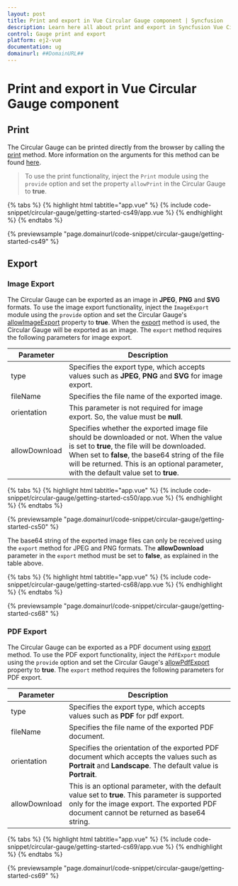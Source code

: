 ```yaml
---
layout: post
title: Print and export in Vue Circular Gauge component | Syncfusion
description: Learn here all about print and export in Syncfusion Vue Circular Gauge component of Syncfusion Essential JS 2 and more.
control: Gauge print and export 
platform: ej2-vue
documentation: ug
domainurl: ##DomainURL##
---
```


# Print and export in Vue Circular Gauge component

## Print

The Circular Gauge can be printed directly from the browser by calling the [print](https://ej2.syncfusion.com/vue/documentation/api/circular-gauge/#print) method. More information on the arguments for this method can be found [here](https://ej2.syncfusion.com/vue/documentation/api/circular-gauge/#print).

>To use the print functionality, inject the `Print` module using the `provide` option and set the property `allowPrint` in the Circular Gauge to **true**.

{% tabs %}
{% highlight html tabtitle="app.vue" %}
{% include code-snippet/circular-gauge/getting-started-cs49/app.vue %}
{% endhighlight %}
{% endtabs %}
        
{% previewsample "page.domainurl/code-snippet/circular-gauge/getting-started-cs49" %}

## Export

### Image Export

The Circular Gauge can be exported as an image in **JPEG**, **PNG** and **SVG** formats. To use the image export functionality, inject the `ImageExport` module using the `provide` option and set the Circular Gauge's [allowImageExport](https://ej2.syncfusion.com/vue/documentation/api/circular-gauge/#allowimageexport) property to **true**. When the [export](https://ej2.syncfusion.com/vue/documentation/api/circular-gauge/#export) method is used, the Circular Gauge will be exported as an image. The `export` method requires the following parameters for image export.

|   Parameter          |   Description                               |
|----------------------| --------------------------------------------|
|   type               | Specifies the export type, which accepts values such as **JPEG**, **PNG** and **SVG** for image export. |
|   fileName           | Specifies the file name of the exported image. |
|   orientation        | This parameter is not required for image export. So, the value must be **null**. |
|   allowDownload      | Specifies whether the exported image file should be downloaded or not. When the value is set to **true**, the file will be downloaded. When set to **false**, the base64 string of the file will be returned. This is an optional parameter, with the default value set to **true**. |

{% tabs %}
{% highlight html tabtitle="app.vue" %}
{% include code-snippet/circular-gauge/getting-started-cs50/app.vue %}
{% endhighlight %}
{% endtabs %}
        
{% previewsample "page.domainurl/code-snippet/circular-gauge/getting-started-cs50" %}

The base64 string of the exported image files can only be received using the `export` method for JPEG and PNG formats. The **allowDownload** parameter in the `export` method must be set to **false**, as explained in the table above.

{% tabs %}
{% highlight html tabtitle="app.vue" %}
{% include code-snippet/circular-gauge/getting-started-cs68/app.vue %}
{% endhighlight %}
{% endtabs %}
        
{% previewsample "page.domainurl/code-snippet/circular-gauge/getting-started-cs68" %}

### PDF Export

The Circular Gauge can be exported as a PDF document using [export](https://ej2.syncfusion.com/vue/documentation/api/circular-gauge/#export) method. To use the PDF export functionality, inject the `PdfExport` module using the `provide` option and set the Circular Gauge's [allowPdfExport](https://ej2.syncfusion.com/vue/documentation/api/circular-gauge/#allowpdfexport) property to **true**. The `export` method requires the following parameters for PDF export.

|   Parameter          |   Description                               |
|----------------------| --------------------------------------------|
|   type               | Specifies the export type, which accepts values such as **PDF** for pdf export. |
|   fileName           | Specifies the file name of the exported PDF document. |
|   orientation        | Specifies the orientation of the exported PDF document which accepts the values such as **Portrait** and **Landscape**. The default value is **Portrait**. |
|   allowDownload      | This is an optional parameter, with the default value set to **true**. This parameter is supported only for the image export. The exported PDF document cannot be returned as base64 string. |

{% tabs %}
{% highlight html tabtitle="app.vue" %}
{% include code-snippet/circular-gauge/getting-started-cs69/app.vue %}
{% endhighlight %}
{% endtabs %}
        
{% previewsample "page.domainurl/code-snippet/circular-gauge/getting-started-cs69" %}